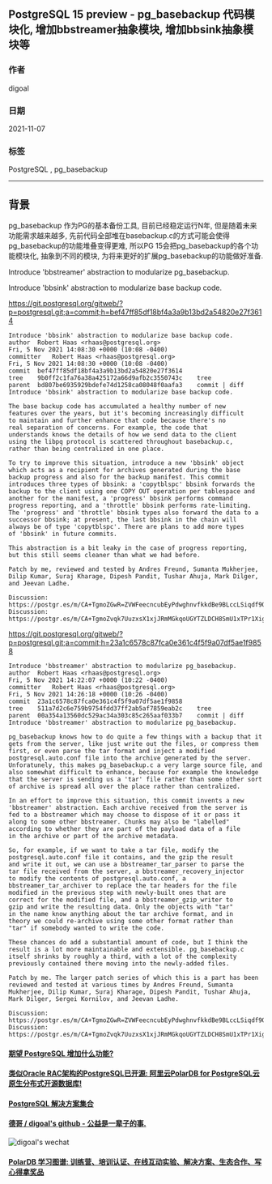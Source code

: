 ## PostgreSQL 15 preview - pg_basebackup 代码模块化, 增加bbstreamer抽象模块, 增加bbsink抽象模块等  
                                                            
### 作者                                                            
digoal                                                            
                                                            
### 日期                                                            
2021-11-07                                                          
                                                            
### 标签                                                            
PostgreSQL , pg_basebackup                                    
                                                            
----                                                            
                                                            
## 背景       
pg_basebackup 作为PG的基本备份工具, 目前已经稳定运行N年, 但是随着未来功能需求越来越多, 先前代码全部堆在basebackup.c的方式可能会使得pg_basebackup的功能堆叠变得更难, 所以PG 15会把pg_basebackup的各个功能模块化, 抽象到不同的模块, 为将来更好的扩展pg_basebackup的功能做好准备.  
  
Introduce 'bbstreamer' abstraction to modularize pg_basebackup.  
  
Introduce 'bbsink' abstraction to modularize base backup code.  
  
https://git.postgresql.org/gitweb/?p=postgresql.git;a=commit;h=bef47ff85df18bf4a3a9b13bd2a54820e27f3614    
  
```  
Introduce 'bbsink' abstraction to modularize base backup code.  
author	Robert Haas <rhaas@postgresql.org>	  
Fri, 5 Nov 2021 14:08:30 +0000 (10:08 -0400)  
committer	Robert Haas <rhaas@postgresql.org>	  
Fri, 5 Nov 2021 14:08:30 +0000 (10:08 -0400)  
commit	bef47ff85df18bf4a3a9b13bd2a54820e27f3614  
tree	9b0ff2c1fa76a38a425172a66d9afb2c3550743c	tree  
parent	bd807be6935929bdefe74d1258ca08048f0aafa3	commit | diff  
Introduce 'bbsink' abstraction to modularize base backup code.  
  
The base backup code has accumulated a healthy number of new  
features over the years, but it's becoming increasingly difficult  
to maintain and further enhance that code because there's no  
real separation of concerns. For example, the code that  
understands knows the details of how we send data to the client  
using the libpq protocol is scattered throughout basebackup.c,  
rather than being centralized in one place.  
  
To try to improve this situation, introduce a new 'bbsink' object  
which acts as a recipient for archives generated during the base  
backup progress and also for the backup manifest. This commit  
introduces three types of bbsink: a 'copytblspc' bbsink forwards the  
backup to the client using one COPY OUT operation per tablespace and  
another for the manifest, a 'progress' bbsink performs command  
progress reporting, and a 'throttle' bbsink performs rate-limiting.  
The 'progress' and 'throttle' bbsink types also forward the data to a  
successor bbsink; at present, the last bbsink in the chain will  
always be of type 'copytblspc'. There are plans to add more types  
of 'bbsink' in future commits.  
  
This abstraction is a bit leaky in the case of progress reporting,  
but this still seems cleaner than what we had before.  
  
Patch by me, reviewed and tested by Andres Freund, Sumanta Mukherjee,  
Dilip Kumar, Suraj Kharage, Dipesh Pandit, Tushar Ahuja, Mark Dilger,  
and Jeevan Ladhe.  
  
Discussion: https://postgr.es/m/CA+TgmoZGwR=ZVWFeecncubEyPdwghnvfkkdBe9BLccLSiqdf9Q@mail.gmail.com  
Discussion: https://postgr.es/m/CA+TgmoZvqk7UuzxsX1xjJRmMGkqoUGYTZLDCH8SmU1xTPr1Xig@mail.gmail.com  
```  
  
https://git.postgresql.org/gitweb/?p=postgresql.git;a=commit;h=23a1c6578c87fca0e361c4f5f9a07df5ae1f9858  
  
```  
Introduce 'bbstreamer' abstraction to modularize pg_basebackup.  
author	Robert Haas <rhaas@postgresql.org>	  
Fri, 5 Nov 2021 14:22:07 +0000 (10:22 -0400)  
committer	Robert Haas <rhaas@postgresql.org>	  
Fri, 5 Nov 2021 14:26:18 +0000 (10:26 -0400)  
commit	23a1c6578c87fca0e361c4f5f9a07df5ae1f9858  
tree	511a7d2c6e759b9754fdd37ff2ab5af7859eab2c	tree  
parent	00a354a13560dc529ac34a303c85c265aaf033b7	commit | diff  
Introduce 'bbstreamer' abstraction to modularize pg_basebackup.  
  
pg_basebackup knows how to do quite a few things with a backup that it  
gets from the server, like just write out the files, or compress them  
first, or even parse the tar format and inject a modified  
postgresql.auto.conf file into the archive generated by the server.  
Unforatunely, this makes pg_basebackup.c a very large source file, and  
also somewhat difficult to enhance, because for example the knowledge  
that the server is sending us a 'tar' file rather than some other sort  
of archive is spread all over the place rather than centralized.  
  
In an effort to improve this situation, this commit invents a new  
'bbstreamer' abstraction. Each archive received from the server is  
fed to a bbstreamer which may choose to dispose of it or pass it  
along to some other bbstreamer. Chunks may also be "labelled"  
according to whether they are part of the payload data of a file  
in the archive or part of the archive metadata.  
  
So, for example, if we want to take a tar file, modify the  
postgresql.auto.conf file it contains, and the gzip the result  
and write it out, we can use a bbstreamer_tar_parser to parse the  
tar file received from the server, a bbstreamer_recovery_injector  
to modify the contents of postgresql.auto.conf, a  
bbstreamer_tar_archiver to replace the tar headers for the file  
modified in the previous step with newly-built ones that are  
correct for the modified file, and a bbstreamer_gzip_writer to  
gzip and write the resulting data. Only the objects with "tar"  
in the name know anything about the tar archive format, and in  
theory we could re-archive using some other format rather than  
"tar" if somebody wanted to write the code.  
  
These chances do add a substantial amount of code, but I think the  
result is a lot more maintainable and extensible. pg_basebackup.c  
itself shrinks by roughly a third, with a lot of the complexity  
previously contained there moving into the newly-added files.  
  
Patch by me. The larger patch series of which this is a part has been  
reviewed and tested at various times by Andres Freund, Sumanta  
Mukherjee, Dilip Kumar, Suraj Kharage, Dipesh Pandit, Tushar Ahuja,  
Mark Dilger, Sergei Kornilov, and Jeevan Ladhe.  
  
Discussion: https://postgr.es/m/CA+TgmoZGwR=ZVWFeecncubEyPdwghnvfkkdBe9BLccLSiqdf9Q@mail.gmail.com  
Discussion: https://postgr.es/m/CA+TgmoZvqk7UuzxsX1xjJRmMGkqoUGYTZLDCH8SmU1xTPr1Xig@mail.gmail.com  
```  
    
    
  
#### [期望 PostgreSQL 增加什么功能?](https://github.com/digoal/blog/issues/76 "269ac3d1c492e938c0191101c7238216")
  
  
#### [类似Oracle RAC架构的PostgreSQL已开源: 阿里云PolarDB for PostgreSQL云原生分布式开源数据库!](https://github.com/ApsaraDB/PolarDB-for-PostgreSQL "57258f76c37864c6e6d23383d05714ea")
  
  
#### [PostgreSQL 解决方案集合](https://yq.aliyun.com/topic/118 "40cff096e9ed7122c512b35d8561d9c8")
  
  
#### [德哥 / digoal's github - 公益是一辈子的事.](https://github.com/digoal/blog/blob/master/README.md "22709685feb7cab07d30f30387f0a9ae")
  
  
![digoal's wechat](../pic/digoal_weixin.jpg "f7ad92eeba24523fd47a6e1a0e691b59")
  
  
#### [PolarDB 学习图谱: 训练营、培训认证、在线互动实验、解决方案、生态合作、写心得拿奖品](https://www.aliyun.com/database/openpolardb/activity "8642f60e04ed0c814bf9cb9677976bd4")
  
